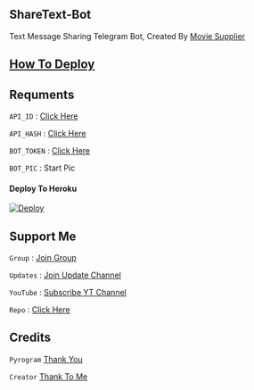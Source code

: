 ## ShareText-Bot

Text Message Sharing Telegram Bot, Created By [Movie Supplier](https://t.me/movie_supplier)

## [How To Deploy](https://youtu.be/oa2EeNNJvRI)

## Requments

`API_ID` : [Click Here](https://youtu.be/5eEsvLAKVc0)

`API_HASH` : [Click Here](https://youtu.be/5eEsvLAKVc0)

`BOT_TOKEN` : [Click Here](https://youtu.be/cB4UduCcNWs)

`BOT_PIC` : Start Pic 

#### Deploy To Heroku

[![Deploy](https://www.herokucdn.com/deploy/button.svg)](https://heroku.com/deploy?template=https://github.com/xtremean/Share-Text-Bot)


## Support Me

`Group` : [Join Group](https://t.me/movie_supplier)

`Updates` : [Join Update Channel](https://t.me/channel_updates_MS)

`YouTube` : [Subscribe YT Channel](https://youtube.com/)

`Repo` : [Click Here](https://github.com/xtremean/Share-Text-Bot)

## Credits

`Pyrogram` [Thank You](https://github.com/delivrance)

`Creator` [Thank To Me](https://github.com/xtremean/)

